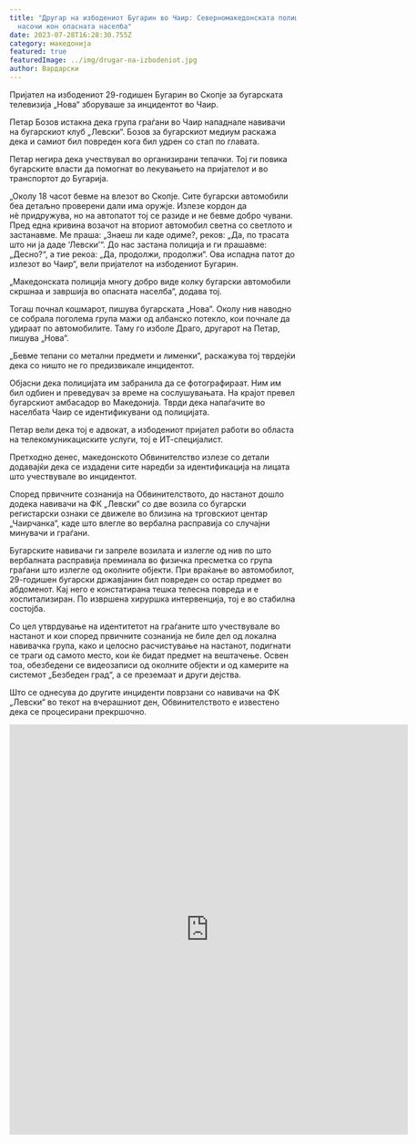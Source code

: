 ```yaml
---
title: "Другар на избодениот Бугарин во Чаир: Северномакедонската полиција нѐ
  насочи кон опасната населба"
date: 2023-07-28T16:28:30.755Z
category: македонија
featured: true
featuredImage: ../img/drugar-na-izbodeniot.jpg
author: Вардарски
---
```

<!--StartFragment-->

Пријател на избодениот 29-годишен Бугарин во Скопје за бугарската телевизија „Нова“ зборуваше за инцидентот во Чаир.

Петар Бозов истакна дека група граѓани во Чаир нападнале навивачи на бугарскиот клуб „Левски“. Бозов за бугарскиот медиум раскажа дека и самиот бил повреден кога бил удрен со стап по главата.

Петар негира дека учествувал во организирани тепачки. Тој ги повика бугарските власти да помогнат во лекувањето на пријателот и во транспортот до Бугарија.

„Околу 18 часот бевме на влезот во Скопје. Сите бугарски автомобили беа детаљно проверени дали има оружје. Излезе кордон да нѐ придружува, но на автопатот тој се разиде и не бевме добро чувани. Пред една кривина возачот на вториот автомобил светна со светлото и застанавме. Ме праша: „Знаеш ли каде одиме?, реков: „Да, по трасата што ни ја даде ‘Левски’“. До нас застана полиција и ги прашавме: „Десно?“, а тие рекоа: „Да, продолжи, продолжи“. Ова испадна патот до излезот во Чаир“, вели пријателот на избодениот Бугарин.

„Македонската полиција многу добро виде колку бугарски автомобили скршнаа и завршија во опасната населба“, додава тој.

Тогаш почнал кошмарот, пишува бугарската „Нова“. Околу нив наводно се собрала поголема група мажи од албанско потекло, кои почнале да удираат по автомобилите. Таму го изболе Драго, другарот на Петар, пишува „Нова“.

„Бевме тепани со метални предмети и лименки“, раскажува тој тврдејќи дека со ништо не го предизвикале инцидентот.

Објасни дека полицијата им забранила да се фотографираат. Ним им бил одбиен и преведувач за време на сослушувањата. На крајот превел бугарскиот амбасадор во Македонија. Тврди дека напаѓачите во населбата Чаир се идентификувани од полицијата.

Петар вели дека тој е адвокат, а избодениот пријател работи во областа на телекомуникациските услуги, тој е ИТ-специјалист.

Претходно денес, македонското Обвинителство излезе со детали додавајќи дека се издадени сите наредби за идентификација на лицата што учествувале во инцидентот.

Според првичните сознанија на Обвинителството, до настанот дошло додека навивачи на ФК „Левски“ со две возила со бугарски регистарски ознаки се движеле во близина на трговскиот центар „Чаирчанка“, каде што влегле во вербална расправија со случајни минувачи и граѓани.

Бугарските навивачи ги запреле возилата и излегле од нив по што вербалната расправија преминала во физичка пресметка со група граѓани што излегле од околните објекти. При враќање во автомобилот, 29-годишен бугарски државјанин бил повреден со остар предмет во абдоменот. Кај него е констатирана тешка телесна повреда и е хоспитализиран. По извршена хируршка интервенција, тој е во стабилна состојба.

Со цел утврдување на идентитетот на граѓаните што учествувале во настанот и кои според првичните сознанија не биле дел од локална навивачка група, како и целосно расчистување на настанот, подигнати се траги од самото место, кои ќе бидат предмет на вештачење. Освен тоа, обезбедени се видеозаписи од околните објекти и од камерите на системот „Безбеден град“, а се преземаат и други дејства.

Што се однесува до другите инциденти поврзани со навивачи на ФК „Левски“ во текот на вчерашниот ден, Обвинителството е известено дека се процесирани прекршoчно.

<!--EndFragment-->

<iframe width="700" height="720" src="https://www.youtube.com/embed/tuDAhvmjh6w" title="Приятел на намушкания българин в Скопие: Полицията ни отби през опасен квартал - Здравей, България" frameborder="0" allow="accelerometer; autoplay; clipboard-write; encrypted-media; gyroscope; picture-in-picture; web-share" allowfullscreen></iframe>